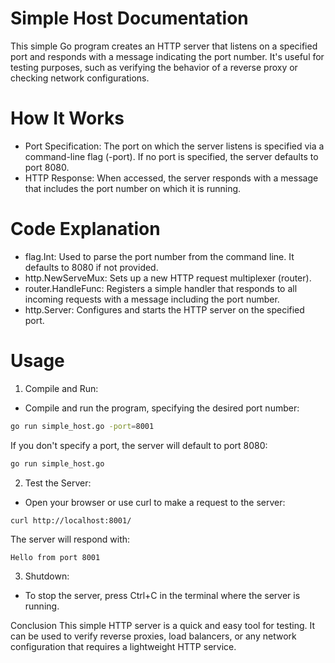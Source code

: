 # Simple Host Documentation
This simple Go program creates an HTTP server that listens on a specified port and responds with a message indicating the port number. It's useful for testing purposes, such as verifying the behavior of a reverse proxy or checking network configurations.

# How It Works
- Port Specification: The port on which the server listens is specified via a command-line flag (-port). If no port is specified, the server defaults to port 8080.
- HTTP Response: When accessed, the server responds with a message that includes the port number on which it is running.

# Code Explanation
- flag.Int: Used to parse the port number from the command line. It defaults to 8080 if not provided.
- http.NewServeMux: Sets up a new HTTP request multiplexer (router).
- router.HandleFunc: Registers a simple handler that responds to all incoming requests with a message including the port number.
- http.Server: Configures and starts the HTTP server on the specified port.

# Usage
1. Compile and Run:
- Compile and run the program, specifying the desired port number:
```bash
go run simple_host.go -port=8001
```
If you don't specify a port, the server will default to port 8080:

```bash
go run simple_host.go
```
2. Test the Server:

- Open your browser or use curl to make a request to the server:

```bash
curl http://localhost:8001/
```
The server will respond with:

```text
Hello from port 8001
```
3. Shutdown:
- To stop the server, press Ctrl+C in the terminal where the server is running.

Conclusion
This simple HTTP server is a quick and easy tool for testing. It can be used to verify reverse proxies, load balancers, or any network configuration that requires a lightweight HTTP service.